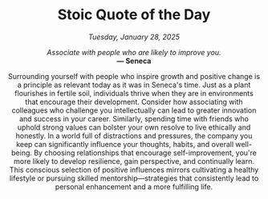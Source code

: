 <h1 align="center">Stoic Quote of the Day</h1>
<p align="center"><em>Tuesday, January 28, 2025</em></p>
<p align="center">
    <em><!--START_SECTION:quote-text-->
Associate with people who are likely to improve you.
<!--END_SECTION:quote-text--></em><br>
    <strong>— <!--START_SECTION:quote-author-->
Seneca
<!--END_SECTION:quote-author--></strong>
</p>

<p align="center" style="max-width:600px;margin:0 auto;">
<!--START_SECTION:quote-interpretation-->
Surrounding yourself with people who inspire growth and positive change is a principle as relevant today as it was in Seneca's time. Just as a plant flourishes in fertile soil, individuals thrive when they are in environments that encourage their development. Consider how associating with colleagues who challenge you intellectually can lead to greater innovation and success in your career. Similarly, spending time with friends who uphold strong values can bolster your own resolve to live ethically and honestly. In a world full of distractions and pressures, the company you keep can significantly influence your thoughts, habits, and overall well-being. By choosing relationships that encourage self-improvement, you're more likely to develop resilience, gain perspective, and continually learn. This conscious selection of positive influences mirrors cultivating a healthy lifestyle or pursuing skilled mentorship—strategies that consistently lead to personal enhancement and a more fulfilling life.
<!--END_SECTION:quote-interpretation-->
</p>
